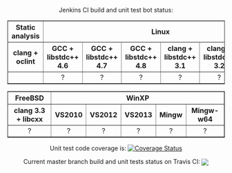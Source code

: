 <p align="center">
Jenkins CI build and unit test bot status:
<table border="1" cellpadding="2">
<tr><th>Static analysis</th><th colspan="6">Linux</th>
<tr><th>clang + oclint</th>
<th>GCC + libstdc++ 4.6</th><th>GCC + libstdc++ 4.7</th><th>GCC + libstdc++ 4.8</th><th>clang + libstdc++ 3.1</th><th>clang + libstdc++ 3.2</th><th>clang + libstdc++ 3.3</th>
</tr>
<tr align="center">
<td><div style="position:relative; width:42px; overflow:hidden;"><a href='https://ci.nedprod.com/job/Boost.AFIO%20Static%20Analysis%20Pre-Check/'><img src='https://ci.nedprod.com/buildStatus/icon?job=Boost.AFIO Static Analysis Pre-Check' style="margin-left:-58px;"></a></div></td>
<td>?</td><td>?</td><td>?</td><td>?</td><td>?</td><td>?</td>
</tr>
</table>
<table border="1" cellpadding="2">
<tr><th>FreeBSD</th><th colspan="5">WinXP</th></tr>
<tr><th>clang 3.3 + libcxx</th>
<th>VS2010</th><th>VS2012</th><th>VS2013</th><th>Mingw</th><th>Mingw-w64</th>
</tr>
<tr align="center">
<td>?</td>
<td>?</td><td>?</td><td>?</td><td>?</td><td>?</td>
</tr>
</table>
</p>
<p align="center">Unit test code coverage is: <a href='https://coveralls.io/r/BoostGSoC/boost.afio'><img src='https://coveralls.io/repos/BoostGSoC/boost.afio/badge.png' alt='Coverage Status' /></a></p>
<p align="center">Current master branch build and unit tests status on Travis CI: <a href="https://travis-ci.org/BoostGSoC/boost.afio"><img valign="middle" src="https://travis-ci.org/BoostGSoC/boost.afio.png?branch=master"/></a></p>
